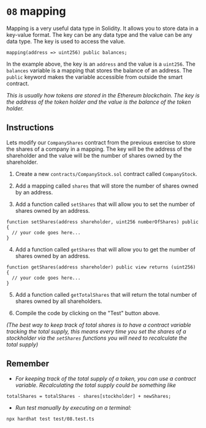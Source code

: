 # `08` mapping

Mapping is a very useful data type in Solidity. It allows you to store data in a key-value format. The key can be any data type and the value can be any data type. The key is used to access the value.

```solidity
mapping(address => uint256) public balances;
```

In the example above, the key is an `address` and the value is a `uint256`. The `balances` variable is a mapping that stores the balance of an address. The `public` keyword makes the variable accessible from outside the smart contract.

_This is usually how tokens are stored in the Ethereum blockchain. The key is the address of the token holder and the value is the balance of the token holder._

## Instructions

Lets modify our `CompanyShares` contract from the previous exercise to store the shares of a company in a mapping. The key will be the address of the shareholder and the value will be the number of shares owned by the shareholder.

1. Create a new `contracts/CompanyStock.sol` contract called `CompanyStock`.

2. Add a mapping called `shares` that will store the number of shares owned by an address.

3. Add a function called `setShares` that will allow you to set the number of shares owned by an address.

```solidity
function setShares(address shareholder, uint256 numberOfShares) public {
  // your code goes here...
}

```

4. Add a function called `getShares` that will allow you to get the number of shares owned by an address.

```solidity
function getShares(address shareholder) public view returns (uint256) {
  // your code goes here...
}

```

5. Add a function called `getTotalShares` that will return the total number of shares owned by all shareholders.

6. Compile the code by clicking on the "Test" button above.

_(The best way to keep track of total shares is to have a contract variable tracking the total supply, this means every time you set the shares of a stockholder via the `setShares` functions you will need to recalculate the total supply)_

## Remember

- _For keeping track of the total supply of a token, you can use a contract variable. Recalculating the total supply could be something like_

```solidity
totalShares = totalShares - shares[stockholder] + newShares;
```

- _Run test manually by executing on a terminal:_

```shell
npx hardhat test test/08.test.ts
```
